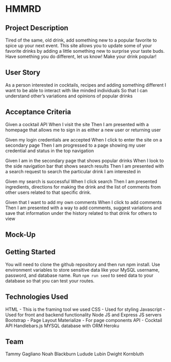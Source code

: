 # HMMRD

## Project Description 
Tired of the same, old drink, add something new to a popular favorite to spice up your next event. This site allows you to update some of your favorite drinks by adding a little something new to surprise your taste buds. Have something you do different, let us know! Make your drink popular!


## User Story
As a person interested in cocktails, recipes and adding something different
I want to be able to interact with like minded individuals
So that I can understand other’s variations and opinions of popular drinks

## Acceptance Criteria
Given a cocktail API
When I visit the site
Then I am presented with a homepage that allows me to sign in as either a new user or returning user

Given my login credentials are accepted
When I click to enter the site on a secondary page
Then I am progressed to a page showing my user credential and status in the top navigation

Given I am in the secondary page that shows popular drinks
When I look to the side navigation bar that shows search results
Then I am presented with a search request to search the particular drink I am interested in

Given my search is successful
When I click search
Then I am presented ingredients, directions for making the drink and the list of comments from other users related to that specific drink.

Given that I want to add my own comments
When I click to add comments
Then I am presented with a way to add comments, suggest variations and save that information under the history related to that drink for others to view

## Mock-Up

## Getting Started
You will need to clone the github repository and then run npm install. 
Use environment variables to store sensitive data like your MySQL username, password, and database name.
Run `npm run seed` to seed data to your database so that you can test your routes.

## Technologies Used
HTML - This is the framing tool we used
CSS - Used for styling
Javascript - Used for front and backend functionality
Node JS and Express JS servers
Bootstrap - Page Layout
Materialize - For page components
API - Cocktail API
Handlebars.js
MYSQL database with ORM
Heroku

## Team 
Tammy Gagliano
Noah Blackburn
Ludude Lubin
Dwight Kornbluth